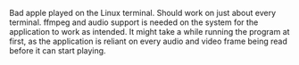 Bad apple played on the Linux terminal. Should work on just about every terminal. ffmpeg and audio support is needed on the system for the application to work as intended. 
It might take a while running the program at first, as the application is reliant on every audio and video frame being read before it can start playing.
